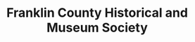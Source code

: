 ---
layout: repo
title: "Franklin County Historical and Museum Society"
id: 21289
permalink: repos/21289/
---